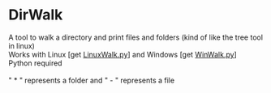 # DirWalk
A tool to walk a directory and print files and folders (kind of like the tree tool in linux) <br>
Works with Linux [get [LinuxWalk.py](https://github.com/kingmak/DirWalk/blob/master/LinuxWalk.py)] 
and Windows [get [WinWalk.py](https://github.com/kingmak/DirWalk/blob/master/WinWalk.py)] <br>
Python required <br><br>
" * " represents a folder and " - " represents a file
